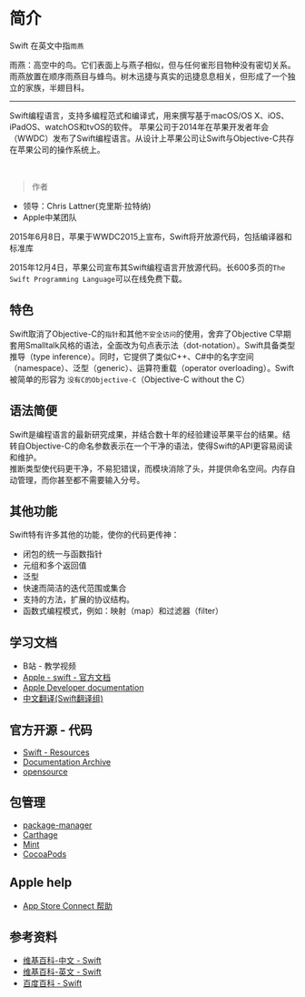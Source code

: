 # 简介
Swift 在英文中指`雨燕`

雨燕：高空中的鸟。它们表面上与燕子相似，但与任何雀形目物种没有密切关系。雨燕放置在顺序雨燕目与蜂鸟。树木迅捷与真实的迅捷息息相关，但形成了一个独立的家族，半翅目科。

---

Swift编程语言，支持多编程范式和编译式，用来撰写基于macOS/OS X、iOS、iPadOS、watchOS和tvOS的软件。 苹果公司于2014年在苹果开发者年会（WWDC）发布了Swift编程语言。从设计上苹果公司让Swift与Objective-C共存在苹果公司的操作系统上。

<br>

> 作者
- 领导：Chris Lattner(克里斯·拉特纳)
- Apple中某团队

2015年6月8日，苹果于WWDC2015上宣布，Swift将开放源代码，包括编译器和标准库

2015年12月4日，苹果公司宣布其Swift编程语言开放源代码。长600多页的`The Swift Programming Language`可以在线免费下载。

## 特色
Swift取消了Objective-C的`指针`和其他`不安全访问`的使用，舍弃了Objective C早期套用Smalltalk风格的语法，全面改为句点表示法（dot-notation）。Swift具备类型推导（type inference）。同时，它提供了类似C++、C#中的名字空间（namespace）、泛型（generic）、运算符重载（operator overloading）。Swift被简单的形容为 `没有C的Objective-C`（Objective-C without the C）

## 语法简便
Swift是编程语言的最新研究成果，并结合数十年的经验建设苹果平台的结果。结转自Objective-C的命名参数表示在一个干净的语法，使得Swift的API更容易阅读和维护。
<br>
推断类型使代码更干净，不易犯错误，而模块消除了头，并提供命名空间。内存自动管理，而你甚至都不需要输入分号。

## 其他功能
Swift特有许多其他的功能，使你的代码更传神：
- 闭包的统一与函数指针
- 元组和多个返回值
- 泛型
- 快速而简洁的迭代范围或集合
- 支持的方法，扩展的协议结构。
- 函数式编程模式，例如：映射（map）和过滤器（filter）

## 学习文档
- B站 - 教学视频
- [Apple - swift - 官方文档](https://swift.org/)
- [Apple Developer documentation](https://developer.apple.com/documentation/)
- [中文翻译(Swift翻译组)](https://swiftgg.gitbook.io/swift)

## 官方开源 - 代码
- [Swift - Resources](https://developer.apple.com/swift/resources/)
- [Documentation Archive](https://developer.apple.com/library/archive/navigation/)
- [opensource](https://opensource.apple.com/)

## 包管理
- [package-manager](https://swift.org/package-manager)
- [Carthage](https://github.com/Carthage/Carthage)
- [Mint](https://github.com/yonaskolb/mint)
- [CocoaPods](https://cocoapods.org/)

## Apple help
- [App Store Connect 帮助](https://help.apple.com/app-store-connect/)

## 参考资料
- [维基百科-中文 - Swift](https://zh.wikipedia.org/wiki/Swift_(%E7%A8%8B%E5%BC%8F%E8%AA%9E%E8%A8%80))
- [维基百科-英文 - Swift](https://en.wikipedia.org/wiki/Swift_(programming_language))
- [百度百科 - Swift](https://baike.baidu.com/item/SWIFT/14080957)